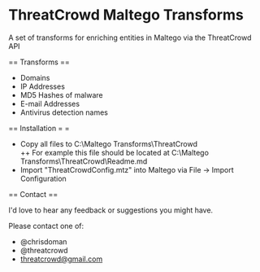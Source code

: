 # ThreatCrowd Maltego Transforms
A set of transforms for enriching entities in Maltego via the ThreatCrowd API

== Transforms ==
 + Domains
 + IP Addresses
 + MD5 Hashes of malware
 + E-mail Addresses
 + Antivirus detection names

== Installation  = =
 + Copy all files to C:\Maltego Transforms\ThreatCrowd\
 ++ For example this file should be located at C:\Maltego Transforms\ThreatCrowd\Readme.md
 + Import "ThreatCrowdConfig.mtz" into Maltego via File -> Import Configuration
 
== Contact ==

I'd love to hear any feedback or suggestions you might have.

Please contact one of:
 + @chrisdoman
 + @threatcrowd
 + threatcrowd@gmail.com